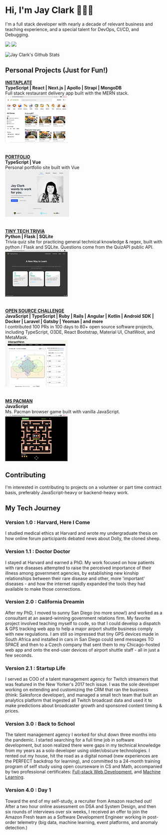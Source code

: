 # Hi, I'm Jay Clark 👩🏻‍💻

I'm a full stack developer with nearly a decade of relevant business and teaching experience, and a special talent for DevOps, CI/CD, and Debugging. 
  
[![](https://img.shields.io/badge/linkedin-%230077B5.svg?&style=for-the-badge&logo=linkedin&logoColor=white0e76a8)](https://www.linkedin.com/in/jayeclark/)
[![](https://img.shields.io/badge/twitter-%230077B5.svg?&style=for-the-badge&logo=twitter&logoColor=white&color=00acee)](https://twitter.com/jennbot3000) 

![Jay Clark's Github Stats](https://github-readme-stats.vercel.app/api?username=jayeclark&theme=dark)


## Personal Projects (Just for Fun!)
**[INSTAPLATE](http://instaplate.heroku.com)**  
**TypeScript | React | Next.js | Apollo | Strapi | MongoDB**   
Full stack restaurant delivery app built with the MERN stack.  
![instaplate](https://github.com/jayeclark/jayeclark/blob/main/instaplate-thumbnail.png)  
&nbsp;      
&nbsp;     
**[PORTFOLIO](https://jayeclark.github.io)**   
**TypeScript | Vue**   
Personal portfolio site built with Vue   
![portfolio](https://github.com/jayeclark/jayeclark/blob/main/portfolio-thumbnail.png)   
&nbsp;    
&nbsp;     
**[TINY TECH TRIVIA](https://tinytechtrivia.herokuapp.com)**   
**Python | Flask | SQLite**   
Trivia quiz site for practicing general technical knowledge & regex, built with python / Flask and SQLite. Questions come from the QuizAPI public API.   
![tiny tech trivia](https://github.com/jayeclark/jayeclark/blob/main/t3-thumb.png)   
&nbsp;    
&nbsp;    
**[OPEN SOURCE CHALLENGE](https://github.com/jayeclark/jayeclark/blob/main/opensourcechallenge.md)**  
**JavaScript | TypeScript | Ruby | Rails | Angular | Kotlin | Android SDK | Docker | Laravel | Gatsby | Yeoman | and more**   
I contributed 100 PRs in 100 days to 80+ open source software projects, including TypeScript, O3DE, React Bootstrap, Material UI, ChatWoot, and MetaMask.   
![open source challenge](https://github.com/jayeclark/jayeclark/blob/main/interactivenn-thumbnail.png)   
&nbsp;    
&nbsp;    
**[MS PACMAN](https://jayeclark.github.io/mspacman)**    
**JavaScript**   
Ms. Pacman browser game built with vanilla JavaScript.   
![mspacman](https://github.com/jayeclark/jayeclark/blob/main/pacman-thumbnail.png)   
   
## Contributing
I'm interested in contributing to projects on a volunteer or part time contract basis, preferably JavaScript-heavy or backend-heavy work.

## My Tech Journey
### Version 1.0 : Harvard, Here I Come  
I studied medical ethics at Harvard and wrote my undergraduate thesis on how online forum participants debated news about Dolly, the cloned sheep.   
    
### Version 1.1 : Doctor Doctor   
I stayed at Harvard and earned a PhD. My work focused on how patients with rare diseases attempted to raise the perceived importance of their illness among government agencies, by establishing new kinship relationships between their rare disease and other, more 'important' diseases - and how the internet rapidly expanded the tools they had available to make those connections.  
   
### Version 2.0 : California Dreamin
After my PhD, I moved to sunny San Diego (no more snow!) and worked as a consultant at an award-winning government relations firm. My favorite project involved teaching myself to code, so that I could develop a dispatch & GPS tracking web app to help a major airport shuttle business comply with new regulations. I am still so impressed that tiny GPS devices made in South Africa and installed in cars in San Diego could send messages TO SPACE and then to a Czech company that sent them to my Chicago-hosted web app and onto the end-user devices of airport shuttle staff - all in just a few seconds.
   
### Version 2.1 : Startup Life   
I served as COO of a talent management agency for Twitch streamers that was featured in the New Yorker's 2017 tech issue. I was the sole developer working on extending and customizing the CRM that ran the business (think: Salesforce developer), and managed a small tech team that built an analytics platform that ingested all Twitch broadcast data and used it to make predictions about broadcaster growth and sponsored content timing & prices. 
  
### Version 3.0 : Back to School
The talent management agency I worked for shut down three months into the pandemic. I started searching for a full time job in software development, but soon realized there were gaps in my technical knowledge from my years as a solo developer using older/obscure technologies. I rented out my house, hit the road as a digital nomad (new experiences are the PERFECT backdrop for learning), and committed to a 24-month training program of self study using open courseware in CS and Math, accompanied by two professional certificates: [Full-stack Web Development](https://xpro.mit.edu/programs/program-v1:xPRO+PCCx+R1/), and [Machine Learning](https://learn-xpro.mit.edu/machine-learning).  
 
### Version 4.0 : Day 1
Toward the end of my self-study, a recruiter from Amazon reached out! After a two hour online assessment on DSA and System Design, and then six rounds of interviews over six weeks, I received an offer to join the Amazon Fresh team as a Software Development Engineer working in post-order telemetry (big data, machine learning, event platforms, and anomaly detection.) 
 

<!---
jayeclark/jayeclark is a ✨ special ✨ repository because its `README.md` (this file) appears on your GitHub profile.
You can click the Preview link to take a look at your changes.
--->
